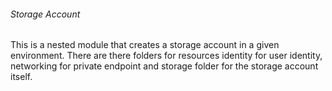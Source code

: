 ###### Storage Account
This is a nested module that creates a storage account in a given environment.
There are there folders for resources identity for user identity, networking for
private endpoint and storage folder for the storage account itself.
